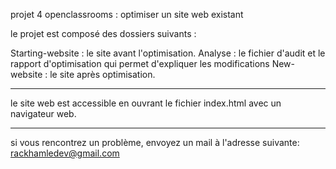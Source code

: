 projet 4 openclassrooms : optimiser un site web existant

le projet est composé des dossiers suivants :

Starting-website : le site avant l'optimisation.
Analyse : le fichier d'audit et le rapport d'optimisation qui permet d'expliquer les modifications
New-website : le site après optimisation.

-------------------------------

le site web est accessible en ouvrant le fichier index.html avec un navigateur web.

-------------------------------

si vous rencontrez un problème, envoyez un mail à l'adresse suivante:
rackhamledev@gmail.com
